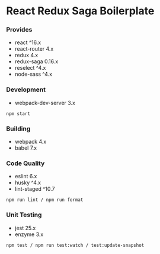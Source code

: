 # React Redux Saga Boilerplate

### Provides

- react ^16.x
- react-router 4.x
- redux 4.x
- redux-saga 0.16.x
- reselect ^4.x
- node-sass ^4.x

### Development

- webpack-dev-server 3.x

`npm start`

### Building

- webpack 4.x
- babel 7.x

### Code Quality

- eslint 6.x
- husky ^4.x
- lint-staged ^10.7

`npm run lint / npm run format`

### Unit Testing

- jest 25.x
- enzyme 3.x

`npm test / npm run test:watch / test:update-snapshot`
